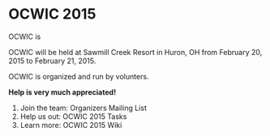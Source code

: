 OCWIC 2015
====

OCWIC is 

OCWIC will be held at Sawmill Creek Resort in Huron, OH from February 20, 2015 to February 21, 2015.

OCWIC is organized and run by volunters.

**Help is very much appreciated!**

1. Join the team: Organizers Mailing List
2. Help us out: OCWIC 2015 Tasks
3. Learn more: OCWIC 2015 Wiki
